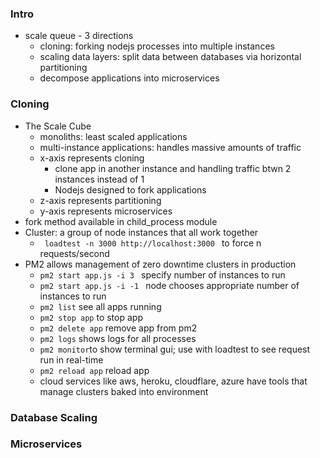 ### Intro 
- scale queue - 3 directions 
    - cloning: forking nodejs processes into multiple instances 
    - scaling data layers: split data between databases via horizontal partitioning
    - decompose applications into microservices

### Cloning
- The Scale Cube
    - monoliths: least scaled applications
    - multi-instance applications: handles massive amounts of traffic 
    - x-axis represents cloning 
        - clone app in another instance and handling traffic btwn 2 instances instead of 1         
        - Nodejs designed to fork applications
    - z-axis represents partitioning
    - y-axis represents microservices
- fork method available in child_process module
- Cluster: a group of node instances that all work together
    - <code> loadtest -n 3000 http://localhost:3000 </code> to force n requests/second
- PM2 allows management of zero downtime clusters in production
    - <code>pm2 start app.js -i 3 </code> specify number of instances to run
    - <code>pm2 start app.js -i -1 </code> node chooses appropriate number of instances to run
    - <code>pm2 list</code> see all apps running
    - <code>pm2 stop app</code> to stop app
    - <code>pm2 delete app</code> remove app from pm2
    - <code>pm2 logs</code> shows logs for all processes
    - <code>pm2 monitor</code>to show terminal gui; use with loadtest to see request run in real-time
    - <code>pm2 reload app</code> reload app
    - cloud services like aws, heroku, cloudflare, azure have tools that manage clusters baked into environment

### Database Scaling

### Microservices